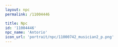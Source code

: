 ```yaml
---
layout: npc
permalink: /11004446

title: Npc
id: '11004446'
npc_name: 'Antorio'
icon_url: 'portrait/npc/11000742_musician2_p.png'
---
```

